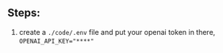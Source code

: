 ## Steps:
1. create a `./code/.env` file and put your openai token in there, `OPENAI_API_KEY="****"`


